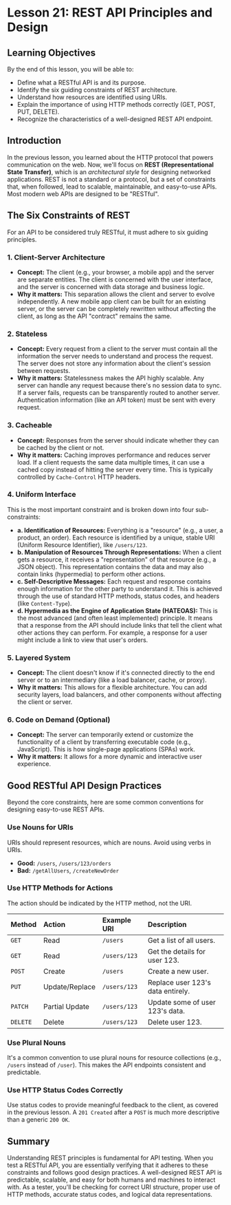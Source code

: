 # Lesson 21: REST API Principles and Design

## Learning Objectives

By the end of this lesson, you will be able to:
-   Define what a RESTful API is and its purpose.
-   Identify the six guiding constraints of REST architecture.
-   Understand how resources are identified using URIs.
-   Explain the importance of using HTTP methods correctly (GET, POST, PUT, DELETE).
-   Recognize the characteristics of a well-designed REST API endpoint.

## Introduction

In the previous lesson, you learned about the HTTP protocol that powers communication on the web. Now, we'll focus on **REST (Representational State Transfer)**, which is an *architectural style* for designing networked applications. REST is not a standard or a protocol, but a set of constraints that, when followed, lead to scalable, maintainable, and easy-to-use APIs. Most modern web APIs are designed to be "RESTful".

## The Six Constraints of REST

For an API to be considered truly RESTful, it must adhere to six guiding principles.

### 1. Client-Server Architecture
-   **Concept:** The client (e.g., your browser, a mobile app) and the server are separate entities. The client is concerned with the user interface, and the server is concerned with data storage and business logic.
-   **Why it matters:** This separation allows the client and server to evolve independently. A new mobile app client can be built for an existing server, or the server can be completely rewritten without affecting the client, as long as the API "contract" remains the same.

### 2. Stateless
-   **Concept:** Every request from a client to the server must contain all the information the server needs to understand and process the request. The server does not store any information about the client's session between requests.
-   **Why it matters:** Statelessness makes the API highly scalable. Any server can handle any request because there's no session data to sync. If a server fails, requests can be transparently routed to another server. Authentication information (like an API token) must be sent with every request.

### 3. Cacheable
-   **Concept:** Responses from the server should indicate whether they can be cached by the client or not.
-   **Why it matters:** Caching improves performance and reduces server load. If a client requests the same data multiple times, it can use a cached copy instead of hitting the server every time. This is typically controlled by `Cache-Control` HTTP headers.

### 4. Uniform Interface
This is the most important constraint and is broken down into four sub-constraints:

-   **a. Identification of Resources:** Everything is a "resource" (e.g., a user, a product, an order). Each resource is identified by a unique, stable URI (Uniform Resource Identifier), like `/users/123`.
-   **b. Manipulation of Resources Through Representations:** When a client gets a resource, it receives a "representation" of that resource (e.g., a JSON object). This representation contains the data and may also contain links (hypermedia) to perform other actions.
-   **c. Self-Descriptive Messages:** Each request and response contains enough information for the other party to understand it. This is achieved through the use of standard HTTP methods, status codes, and headers (like `Content-Type`).
-   **d. Hypermedia as the Engine of Application State (HATEOAS):** This is the most advanced (and often least implemented) principle. It means that a response from the API should include links that tell the client what other actions they can perform. For example, a response for a user might include a link to view that user's orders.

### 5. Layered System
-   **Concept:** The client doesn't know if it's connected directly to the end server or to an intermediary (like a load balancer, cache, or proxy).
-   **Why it matters:** This allows for a flexible architecture. You can add security layers, load balancers, and other components without affecting the client or server.

### 6. Code on Demand (Optional)
-   **Concept:** The server can temporarily extend or customize the functionality of a client by transferring executable code (e.g., JavaScript). This is how single-page applications (SPAs) work.
-   **Why it matters:** It allows for a more dynamic and interactive user experience.

## Good RESTful API Design Practices

Beyond the core constraints, here are some common conventions for designing easy-to-use REST APIs.

### Use Nouns for URIs
URIs should represent resources, which are nouns. Avoid using verbs in URIs.

-   **Good:** `/users`, `/users/123/orders`
-   **Bad:** `/getAllUsers`, `/createNewOrder`

### Use HTTP Methods for Actions
The action should be indicated by the HTTP method, not the URI.

| Method | Action | Example URI | Description |
| :--- | :--- | :--- | :--- |
| `GET` | Read | `/users` | Get a list of all users. |
| `GET` | Read | `/users/123` | Get the details for user 123. |
| `POST` | Create | `/users` | Create a new user. |
| `PUT` | Update/Replace | `/users/123` | Replace user 123's data entirely. |
| `PATCH` | Partial Update | `/users/123` | Update some of user 123's data. |
| `DELETE` | Delete | `/users/123` | Delete user 123. |

### Use Plural Nouns
It's a common convention to use plural nouns for resource collections (e.g., `/users` instead of `/user`). This makes the API endpoints consistent and predictable.

### Use HTTP Status Codes Correctly
Use status codes to provide meaningful feedback to the client, as covered in the previous lesson. A `201 Created` after a `POST` is much more descriptive than a generic `200 OK`.

## Summary

Understanding REST principles is fundamental for API testing. When you test a RESTful API, you are essentially verifying that it adheres to these constraints and follows good design practices. A well-designed REST API is predictable, scalable, and easy for both humans and machines to interact with. As a tester, you'll be checking for correct URI structure, proper use of HTTP methods, accurate status codes, and logical data representations.
